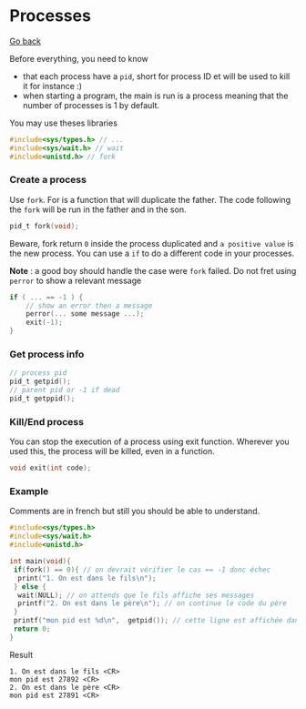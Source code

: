 # Processes

[Go back](..)

Before everything, you need to know

* that each process have a ``pid``, short for
process ID et will be used to kill it for instance :)
* when starting a program, the main is run is a process
meaning that the number of processes is 1 by default.
  
You may use theses libraries

```c
#include<sys/types.h> // ...
#include<sys/wait.h> // wait
#include<unistd.h> // fork
```

### Create a process

Use ``fork``. For is a function that will duplicate
the father. The code following the ``fork`` will
be run in the father and in the son.

```c
pid_t fork(void);
```

Beware, fork return ``0`` inside the process duplicated
and ``a positive value`` is the new process. You can
use a ``if`` to do a different code in your
processes.

**Note** : a good boy should handle the case were ``fork``
failed. Do not fret using ```perror``` to show
a relevant message

```c
if ( ... == -1 ) {
    // show an error then a message
    perror(... some message ...);
    exit(-1);
}
```

### Get process info

```c
// process pid
pid_t getpid();
// parent pid or -1 if dead
pid_t getppid();
```

### Kill/End process

You can stop the execution of a process
using exit function. Wherever you used this,
the process will be killed, even in a function.

```c
void exit(int code);
```

### Example

Comments are in french but still you
should be able to understand.

```c
#include<sys/types.h>
#include<sys/wait.h>
#include<unistd.h>

int main(void){
 if(fork() == 0){ // on devrait vérifier le cas == -1 donc échec
  print("1. On est dans le fils\n");
 } else {
  wait(NULL); // on attends que le fils affiche ses messages
  printf("2. On est dans le père\n"); // on continue le code du père
 }
 printf("mon pid est %d\n",  getpid()); // cette ligne est affichée dans le fils et le père
 return 0;
}
```

Result

```
1. On est dans le fils <CR>
mon pid est 27892 <CR>
2. On est dans le père <CR>
mon pid est 27891 <CR>
```